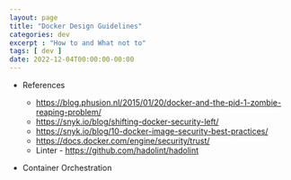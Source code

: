 ```yaml
---
layout: page
title: "Docker Design Guidelines"
categories: dev
excerpt : "How to and What not to"
tags: [ dev ]
date: 2022-12-04T00:00:00-00:00
---
```


* References
  * https://blog.phusion.nl/2015/01/20/docker-and-the-pid-1-zombie-reaping-problem/
  * https://snyk.io/blog/shifting-docker-security-left/
  * https://snyk.io/blog/10-docker-image-security-best-practices/
  * https://docs.docker.com/engine/security/trust/
  * Linter - https://github.com/hadolint/hadolint

* Container Orchestration
